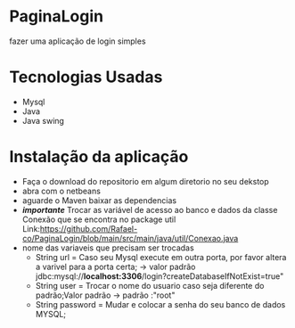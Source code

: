 # PaginaLogin
fazer uma aplicação de login simples

# Tecnologias Usadas 
  - Mysql
  - Java
  - Java swing

# Instalação da aplicação 
- Faça o download do repositorio em algum diretorio no seu dekstop
- abra com o netbeans
- aguarde o Maven baixar as dependencias
- ***importante*** Trocar as variável de acesso ao banco e dados da classe Conexão que se encontra no package util Link:https://github.com/Rafael-co/PaginaLogin/blob/main/src/main/java/util/Conexao.java
 - nome das variaveis que precisam ser trocadas 
   * String url = Caso seu Mysql execute em outra porta, por favor altera a varivel para a porta certa; -> valor padrão  jdbc:mysql://**localhost:3306**/login?createDatabaseIfNotExist=true"
   * String user = Trocar o nome do usuario caso seja diferente do padrão;Valor padrão -> padrão :"root"
   * String password = Mudar e colocar a senha do seu banco de dados MYSQL;
